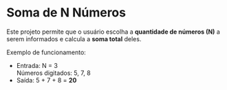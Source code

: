 # Soma de N Números

Este projeto permite que o usuário escolha a **quantidade de números (N)** a serem informados e calcula a **soma total** deles.

Exemplo de funcionamento:

- Entrada: N = 3  
  Números digitados: 5, 7, 8  
- Saída: 5 + 7 + 8 = **20**
